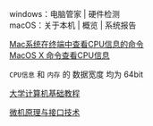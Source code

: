 windows：电脑管家 | 硬件检测  
macOS：关于本机 | 概览 | 系统报告

[Mac系统在终端中查看CPU信息的命令](http://www.linuxsight.com/blog/2928)  
[MacOS X 命令查看CPU信息](http://blog.csdn.net/igouwa/article/details/7194259)  

`CPU信息` 和 `内存` 的 数据宽度 均为 64bit

[大学计算机基础教程](https://books.google.com.hk/books?id=YPC_U-Tm98YC&pg=PA37&lpg=PA37&dq=%E5%86%85%E5%AD%98+%E6%95%B0%E6%8D%AE%E5%AE%BD%E5%BA%A6&source=bl&ots=qreZLY31Up&sig=jGEzMCvDv7AfVANfRH9aNL7Cemc&hl=zh-CN&sa=X&ved=0ahUKEwiHr5z_lpXWAhXTNpQKHWCWBMAQ6AEIPDAD#v=onepage&q=%E5%86%85%E5%AD%98%20%E6%95%B0%E6%8D%AE%E5%AE%BD%E5%BA%A6&f=false)

[微机原理与接口技术](https://books.google.com.hk/books?id=d8PYStbii64C&pg=PA138&lpg=PA138&dq=%E5%86%85%E5%AD%98+%E6%95%B0%E6%8D%AE%E5%AE%BD%E5%BA%A6&source=bl&ots=-JS0zKbYrD&sig=GZZLJ0rr6so6mz15EmybPrZ7J84&hl=zh-CN&sa=X&ved=0ahUKEwiHr5z_lpXWAhXTNpQKHWCWBMAQ6AEIUjAJ#v=onepage&q=%E5%86%85%E5%AD%98%20%E6%95%B0%E6%8D%AE%E5%AE%BD%E5%BA%A6&f=false)
